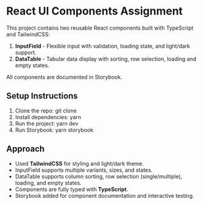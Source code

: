 # React UI Components Assignment

This project contains two reusable React components built with TypeScript and TailwindCSS:

1. **InputField** - Flexible input with validation, loading state, and light/dark support.
2. **DataTable** - Tabular data display with sorting, row selection, loading and empty states.

All components are documented in Storybook.

## Setup Instructions

1. Clone the repo:
   git clone <repo-url>
2. Install dependencies:
   yarn
3. Run the project:
   yarn dev
4. Run Storybook:
   yarn storybook

## Approach

- Used **TailwindCSS** for styling and light/dark theme.
- InputField supports multiple variants, sizes, and states.
- DataTable supports column sorting, row selection (single/multiple), loading, and empty states.
- Components are fully typed with **TypeScript**.
- Storybook added for component documentation and interactive testing.